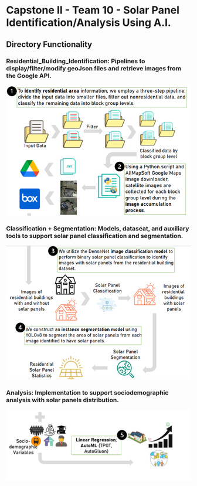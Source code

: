 # Capstone II - Team 10 - Solar Panel Identification/Analysis Using A.I.

## Directory Functionality
### Residential_Building_Identification: Pipelines to display/filter/modify geoJson files and retrieve images from the Google API. 
![Cover](meta/1.PNG)

### Classification + Segmentation: Models, dataseat, and auxiliary tools to support solar panel classification and segmentation.
![Cover](meta/2.PNG)

### Analysis: Implementation to support sociodemographic analysis with solar panels distribution.
![Cover](meta/3.PNG)
